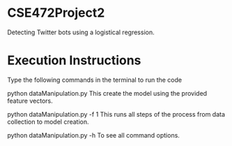 # CSE472Project2
Detecting Twitter bots using a logistical regression. 

# Execution Instructions
Type the following commands in the terminal to run the code

python dataManipulation.py This create the model using the provided feature vectors.

python dataManipulation.py -f 1 This runs all steps of the process from data collection to model creation.

python dataManipulation.py -h To see all command options.